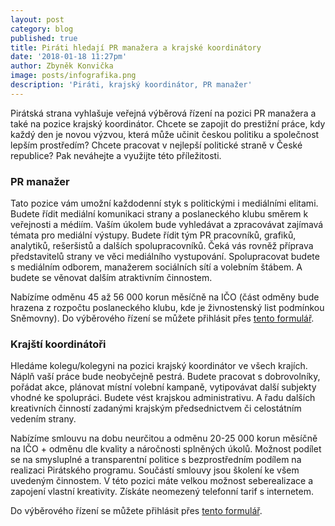 ```yaml
---
layout: post
category: blog
published: true
title: Piráti hledají PR manažera a krajské koordinátory
date: '2018-01-18 11:27pm'
author: Zbyněk Konvička
image: posts/infografika.png
description: 'Piráti, krajský koordinátor, PR manažer'
---
```

Pirátská strana vyhlašuje veřejná výběrová řízení na pozici PR manažera a také na pozice krajský koordinátor. Chcete se zapojit do prestižní práce, kdy každý den je novou výzvou, která může učinit českou politiku a společnost lepším prostředím? Chcete pracovat v nejlepší politické straně v České republice? Pak neváhejte a využijte této příležitosti.

### PR manažer

Tato pozice vám umožní každodenní styk s politickými i mediálními elitami. Budete řídit mediální komunikaci strany a poslaneckého klubu směrem k veřejnosti a médiím. Vaším úkolem bude vyhledávat a zpracovávat zajímavá témata pro mediální výstupy. Budete řídit tým PR pracovníků, grafiků, analytiků, rešeršistů a dalších spolupracovníků. Čeká vás rovněž příprava představitelů strany ve věci mediálního vystupování. Spolupracovat budete s mediálním odborem, manažerem sociálních sítí a volebním štábem. A budete se věnovat dalším atraktivním činnostem.

Nabízíme odměnu 45 až 56 000 korun měsíčně na IČO (část odměny bude hrazena z rozpočtu poslaneckého klubu, kde je živnostenský list podmínkou Sněmovny). Do výběrového řízení se můžete přihlásit přes [tento formulář](https://airtable.com/shrmvAqKj7gPe46ec).

### Krajští koordinátoři

Hledáme kolegu/kolegyni na pozici krajský koordinátor ve všech krajích. Náplň vaší práce bude neobyčejně pestrá. Budete pracovat s dobrovolníky, pořádat akce, plánovat místní volební kampaně, vytipovávat další subjekty vhodné ke spolupráci. Budete vést krajskou administrativu. A řadu dalších kreativních činností zadanými krajským předsednictvem či celostátním vedením strany.

Nabízíme smlouvu na dobu neurčitou a odměnu 20-25 000 korun měsíčně na IČO + odměnu dle kvality a náročnosti splněných úkolů. Možnost podílet se na smysluplné a transparentní politice  s bezprostředním podílem na realizaci Pirátského programu. Součástí smlouvy jsou školení ke všem uvedeným činnostem. V této pozici máte velkou možnost seberealizace a zapojení vlastní kreativity. Získáte neomezený telefonní tarif s internetem.

Do výběrového řízení se můžete přihlásit přes [tento formulář](https://airtable.com/shrlaQnuRzXUbf3KP).
